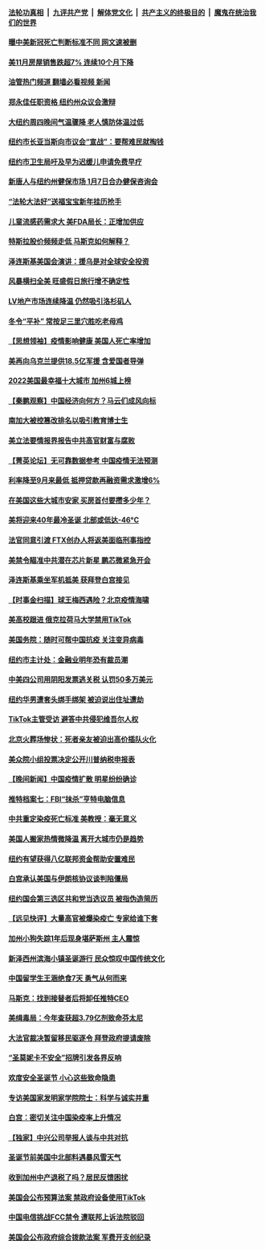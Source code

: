 ####  [法轮功真相](../../../../basic/blob/master/README.md?t=12221612) &nbsp;|&nbsp; [九评共产党](../../../../9ping.md/blob/master/README.md?t=12221612) &nbsp;|&nbsp; [解体党文化](../../../../jtdwh.md/blob/master/README.md?t=12221612)  &nbsp;|&nbsp; [共产主义的终极目的](../../../../gczydzjmd.md/blob/master/README.md?t=12221612) &nbsp;|&nbsp; [魔鬼在统治我们的世界](../../../../mgztzwmdsj.md/blob/master/README.md?t=12221612) 

#### [曝中美新冠死亡判断标准不同 网文速被删](../pages/nsc412/n13889389.md?t=12221612) 

#### [美11月房屋销售跌超7% 连续10个月下降](../pages/nsc412/n13889387.md?t=12221612) 

#### [油管热门频道 翻墙必看视频 新闻](http://129.146.143.75:81/youtube.html?12221612)

#### [郑永佳任职资格 纽约州众议会激辩](../pages/nsc412/n13889420.md?t=12221612) 

#### [大纽约周四晚间气温骤降 老人慎防体温过低](../pages/nsc412/n13889418.md?t=12221612) 

#### [纽约市长亚当斯向市议会“宣战”：要帮难民就掏钱](../pages/nsc412/n13889433.md?t=12221612) 

#### [纽约市卫生局吁及早为迟缓儿申请免费早疗](../pages/nsc412/n13889451.md?t=12221612) 

#### [新唐人与纽约州健保市场 1月7日合办健保咨询会](../pages/nsc412/n13889445.md?t=12221612) 

#### [“法轮大法好”送福宝宝新年挂历抢手](../pages/nsc412/n13889454.md?t=12221612) 

#### [儿童流感药需求大 美FDA局长：正增加供应](../pages/nsc412/n13889381.md?t=12221612) 

#### [特斯拉股价频频走低 马斯克如何解释？](../pages/nsc412/n13889319.md?t=12221612) 

#### [泽连斯基美国会演讲：援乌是对全球安全投资](../pages/nsc412/n13889343.md?t=12221612) 

#### [风暴横扫全美 旺盛假日旅行增不确定性](../pages/nsc412/n13889385.md?t=12221612) 

#### [LV地产市场连续降温 仍然吸引洛杉矶人](../pages/nsc412/n13889374.md?t=12221612) 

#### [冬令“平补” 常按足三里穴胜吃老母鸡](../pages/nsc412/n13889361.md?t=12221612) 

#### [【思想领袖】疫情影响健康 美国人死亡率增加](../pages/nsc412/n13866609.md?t=12221612) 

#### [美再向乌克兰提供18.5亿军援 含爱国者导弹](../pages/nsc412/n13889284.md?t=12221612) 

#### [2022美国最幸福十大城市 加州6城上榜](../pages/nsc412/n13889279.md?t=12221612) 

#### [【秦鹏观察】中国经济向何方？马云们成风向标](../pages/nsc412/n13889263.md?t=12221612) 

#### [南加大被控篡改排名以吸引教育博士生](../pages/nsc412/n13889326.md?t=12221612) 

#### [美立法要情报界报告中共高官财富与腐败](../pages/nsc412/n13889226.md?t=12221612) 

#### [【菁英论坛】无可靠数据参考 中国疫情无法预测](../pages/nsc412/n13889255.md?t=12221612) 

#### [利率降至9月来最低 抵押贷款再融资需求激增6%](../pages/nsc412/n13889283.md?t=12221612) 

#### [在美国这些大城市安家 买房首付要攒多少年？](../pages/nsc412/n13888050.md?t=12221612) 

#### [美将迎来40年最冷圣诞 北部或低达-46°C](../pages/nsc412/n13889182.md?t=12221612) 

#### [法官同意引渡 FTX创办人将返美面临刑事指控](../pages/nsc412/n13888648.md?t=12221612) 

#### [美禁令瞄准中共潜在芯片新星 鹏芯微紧急开会](../pages/nsc412/n13889181.md?t=12221612) 

#### [泽连斯基乘坐军机抵美 获拜登白宫接见](../pages/nsc412/n13889215.md?t=12221612) 

#### [【时事金扫描】球王梅西遇险？北京疫情海啸](../pages/nsc412/n13889118.md?t=12221612) 

#### [美高校跟进 俄克拉荷马大学禁用TikTok](../pages/nsc412/n13889148.md?t=12221612) 

#### [美国务院：随时可帮中国抗疫 关注变异病毒](../pages/nsc412/n13889183.md?t=12221612) 

#### [纽约市主计处：金融业明年恐有裁员潮](../pages/nsc412/n13888784.md?t=12221612) 

#### [中美四公司用阴阳发票逃关税 认罚50多万美元](../pages/nsc412/n13888733.md?t=12221612) 

#### [纽约华男遭套头绑手绑架 被迫说出住址遭劫](../pages/nsc412/n13888736.md?t=12221612) 

#### [TikTok主管受访 避答中共侵犯维吾尔人权](../pages/nsc412/n13889049.md?t=12221612) 

#### [北京火葬场惨状：死者亲友被迫出高价插队火化](../pages/nsc412/n13889069.md?t=12221612) 

#### [美众院小组投票决定公开川普纳税申报表](../pages/nsc412/n13888907.md?t=12221612) 

#### [【晚间新闻】中国疫情扩散 明星纷纷确诊](../pages/nsc412/n13888906.md?t=12221612) 

#### [推特档案七：FBI“抹杀”亨特电脑信息](../pages/nsc412/n13888824.md?t=12221612) 

#### [中共重定染疫死亡标准 美教授：毫无意义](../pages/nsc412/n13888721.md?t=12221612) 

#### [美国人搬家热情微降温 离开大城市仍是趋势](../pages/nsc412/n13888821.md?t=12221612) 

#### [纽约有望获得八亿联邦资金帮助安置难民](../pages/nsc412/n13888756.md?t=12221612) 

#### [白宫承认美国与伊朗核协议谈判陷僵局](../pages/nsc412/n13888676.md?t=12221612) 

#### [纽约国会第三选区共和党当选议员 被指伪造简历](../pages/nsc412/n13888754.md?t=12221612) 

#### [【远见快评】大量高官被爆染疫亡 专家给谁下套](../pages/nsc412/n13888558.md?t=12221612) 

#### [加州小狗失踪1年后现身堪萨斯州 主人震惊](../pages/nsc412/n13888672.md?t=12221612) 

#### [新泽西州滨海小镇圣诞游行 民众惊叹中国传统文化](../pages/nsc412/n13888728.md?t=12221612) 

#### [中国留学生王涵绝食7天 勇气从何而来](../pages/nsc412/n13888715.md?t=12221612) 

#### [马斯克：找到接替者后将卸任推特CEO](../pages/nsc412/n13888678.md?t=12221612) 

#### [美缉毒局：今年查获超3.79亿剂致命芬太尼](../pages/nsc412/n13888609.md?t=12221612) 

#### [大法官裁决暂留移民驱逐令 拜登政府提请废除](../pages/nsc412/n13888585.md?t=12221612) 

#### [“圣莫妮卡不安全”招牌引发各界反响](../pages/nsc412/n13888683.md?t=12221612) 

#### [欢度安全圣诞节 小心这些致命隐患](../pages/nsc412/n13888671.md?t=12221612) 

#### [专访美国家发明家学院院士：科学与诚实并重](../pages/nsc412/n13888640.md?t=12221612) 

#### [白宫：密切关注中国染疫率上升情况](../pages/nsc412/n13888511.md?t=12221612) 

#### [【独家】中兴公司举报人谈与中共对抗](../pages/nsc412/n13888499.md?t=12221612) 

#### [圣诞节前美国中北部料遇暴风雪天气](../pages/nsc412/n13888606.md?t=12221612) 

#### [收到加州中产退税了吗？居民反馈困扰](../pages/nsc412/n13888605.md?t=12221612) 

#### [美国会公布预算法案 禁政府设备使用TikTok](../pages/nsc412/n13888456.md?t=12221612) 

#### [中国电信挑战FCC禁令 遭联邦上诉法院驳回](../pages/nsc412/n13888488.md?t=12221612) 

#### [美国会公布政府综合拨款法案 军费开支创纪录](../pages/nsc412/n13888424.md?t=12221612) 

<img src='http://gfw-breaker.win/goodnews/indexes/nsc412.md' width='0px' height='0px'/>
